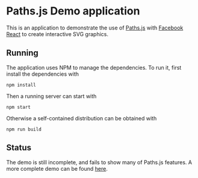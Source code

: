 Paths.js Demo application
=========================

This is an application to demonstrate the use of [Paths.js](https://github.com/andreaferretti/paths-js) with [Facebook React](http://facebook.github.io/react/) to create interactive SVG graphics.

Running
-------

The application uses NPM to manage the dependencies. To run it, first install the dependencies with

    npm install

Then a running server can start with

    npm start

Otherwise a self-contained distribution can be obtained with

    npm run build

Status
------

The demo is still incomplete, and fails to show many of Paths.js features. A more complete demo can be found [here](https://github.com/andreaferretti/paths-js-demo).